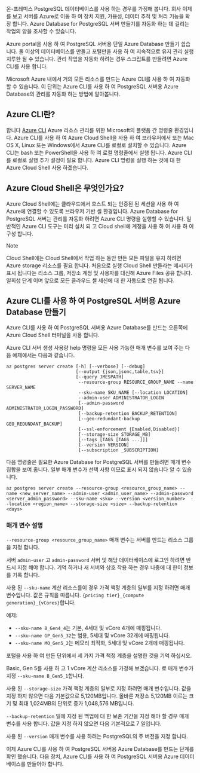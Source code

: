온-프레미스 PostgreSQL 데이터베이스를 사용 하는 경우를 가정해 봅니다. 회사 이제를 보고 서버를 Azure로 이동 하 여 장치 지원, 가용성, 데이터 추적 및 처리 기능을 확장 합니다. Azure Database for PostgreSQL 서버 만들기를 자동화 하는 데 걸리는 작업의 양을 조사할 수 있습니다.

Azure portal을 사용 하 여 PostgreSQL 서버용 단일 Azure Database 만들기 쉽습니다. 둘 이상의 데이터베이스를 만들고 포털만을 사용 하 여 지속적으로 유지 관리 실행 지루한 될 수 있습니다. 관리 작업을 자동화 하려는 경우 스크립트를 만들려면 Azure CLI를 사용 합니다.

Microsoft Azure 내에서 거의 모든 리소스를 만드는 Azure CLI를 사용 하 여 자동화할 수 있습니다. 이 단위는 Azure CLI를 사용 하 여 PostgreSQL 서버용 Azure Database의 관리를 자동화 하는 방법에 알아봅니다.

## <a name="what-is-the-azure-cli"></a>Azure CLI란?

합니다 [Azure CLI](https://docs.microsoft.com/cli/azure/) Azure 리소스 관리를 위한 Microsoft의 플랫폼 간 명령줄 환경입니다. Azure CLI를 사용 하 여 Azure Cloud Shell을 사용 하 여 브라우저에서 또는 Mac OS X, Linux 또는 Windows에서 Azure CLI를 로컬로 설치할 수 있습니다. Azure CLI는 bash 또는 PowerShell을 사용 하 여 로컬 명령줄에서 실행 됩니다. Azure CLI를 로컬로 실행 추가 설정이 필요 합니다. Azure CLI 명령을 실행 하는 것에 대 한 Azure Cloud Shell 사용 하겠습니다.

## <a name="what-is-azure-cloud-shell"></a>Azure Cloud Shell은 무엇인가요?

Azure Cloud Shell에는 클라우드에서 호스트 되는 인증된 된 세션을 사용 하 여 Azure에 연결할 수 있도록 브라우저 기반 셸 환경입니다. Azure Database for PostgreSQL 서버는 관리를 자동화 하려면 Azure CLI 명령을 실행할 수 있습니다. 일반적인 Azure CLI 도구는 미리 설치 되 고 Cloud shell에 계정을 사용 하 여 사용 하 여 구성 합니다.

> [!NOTE]
> Cloud Shell에는 Cloud Shell에서 작업 하는 동안 만든 모든 파일을 유지 하려면 Azure storage 리소스를 필요 합니다. 처음으로 실행 Cloud Shell 만들라는 메시지가 표시 됩니다는 리소스 그룹, 저장소 계정 및 사용자를 대신해 Azure Files 공유 합니다. 일회성 단계 이며 앞으로 모든 클라우드 셸 세션에 대 한 자동으로 연결 됩니다.

## <a name="create-an-azure-database-for-postgresql-server-using-the-azure-cli"></a>Azure CLI를 사용 하 여 PostgreSQL 서버용 Azure Database 만들기

Azure CLI를 사용 하 여 PostgreSQL 서버용 Azure Database를 만드는 오른쪽에 Azure Cloud Shell 터미널을 사용 합니다.

Azure CLI 서버 생성 사용량 help 명령을 모든 사용 가능한 매개 변수를 보여 주는 다음 예제에서는 다음과 같습니다.

   ```azurecli
   az postgres server create [-h] [--verbose] [--debug]
                             [--output {json,jsonc,table,tsv}]
                             [--query JMESPATH]
                              --resource-group RESOURCE_GROUP_NAME --name SERVER_NAME
                              --sku-name SKU_NAME [--location LOCATION]
                              --admin-user ADMINISTRATOR_LOGIN
                              [--admin-password ADMINISTRATOR_LOGIN_PASSWORD]
                              [--backup-retention BACKUP_RETENTION]
                              [--geo-redundant-backup GEO_REDUNDANT_BACKUP]
                              [--ssl-enforcement {Enabled,Disabled}]
                              [--storage-size STORAGE_MB]
                              [--tags [TAGS [TAGS ...]]]
                              [--version VERSION]
                              [--subscription _SUBSCRIPTION]

   ```

다음 명령줄은 필요한 Azure Database for PostgreSQL 서버를 만들려면 매개 변수 집합을 보여 줍니다. 일부 매개 변수가 선택 사항 이므로 표시 되지 않습니다 알 수 있습니다.

   ```azurecli
   az postgres server create --resource-group <resource_group_name> --name <new_server_name> --admin-user <admin_user_name> --admin-password <server_admin_password> --sku-name <sku> --version <version_number>  --location <region_name> --storage-size <size> --backup-retention <days>
   ```

### <a name="parameter-descriptions"></a>매개 변수 설명

`--resource-group <resource_group_name>` 매개 변수는 서버를 만드는 리소스 그룹을 지정 합니다.

서버 `admin-user` 고 `admin-password` 서버 및 해당 데이터베이스에 로그인 하려면 반드시 지정 해야 합니다. 기억 하거나 새 서버와 상호 작용 하는 경우 나중에 대 한이 정보를 기록 합니다.

사용 된 `--sku-name` 계산 리소스를이 경우 가격 책정 계층의 일부를 지정 하려면 매개 변수입니다. 값은 규칙을 따릅니다. `{pricing tier}_{compute generation}_{vCores}`합니다.

예제:

- `--sku-name B_Gen4_4`는 기본, 4세대 및 vCore 4개에 매핑됩니다.
- `--sku-name GP_Gen5_32`는 범용, 5세대 및 vCore 32개에 매핑됩니다.
- `--sku-name MO_Gen5_2`는 메모리 최적화, 5세대 및 vCore 2개에 매핑됩니다.

포털을 사용 하 여 만든 단위에서 세 가지 가격 책정 계층을 설명한 것을 기억 하십시오.

Basic, Gen 5를 사용 하 고 1 vCore 계산 리소스를 가정해 보겠습니다. 로 매개 변수가 지정 `--sku-name B_Gen5_1`합니다.

사용 된 `--storage-size` 가격 책정 계층의 일부로 지정 하려면 매개 변수입니다. 값을 지정 하지 않으면 다음 기본값으로 5,120MB입니다. 올바른 저장소 5,120MB 이르는 크기 및 최대 1,024MB의 단위로 증가 1,048,576 MB입니다.

`--backup-retention` 일에 지정 된 백업에 대 한 보존 기간을 지정 해야 할 경우 매개 변수를 사용 합니다. 값을 지정 하지 않으면 다음 기본적으로 7 일입니다.

사용 된 `--version` 매개 변수를 사용 하려는 PostgreSQL의 주 버전을 지정 합니다.

이제 Azure CLI를 사용 하 여 PostgreSQL 서버용 Azure Database를 만드는 단계를 확인 했습니다. 다음 장치, Azure CLI를 사용 하 여 PostgreSQL 서버용 Azure 데이터베이스를 만들어야 합니다.